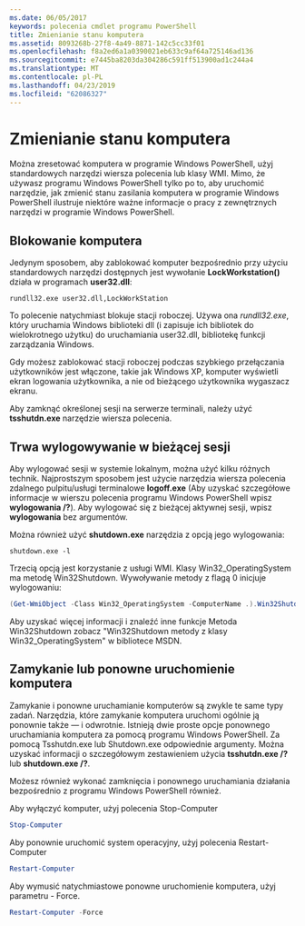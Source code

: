 ```yaml
---
ms.date: 06/05/2017
keywords: polecenia cmdlet programu PowerShell
title: Zmienianie stanu komputera
ms.assetid: 8093268b-27f8-4a49-8871-142c5cc33f01
ms.openlocfilehash: f8a2ed6a1a0390021eb633c9af64a725146ad136
ms.sourcegitcommit: e7445ba8203da304286c591ff513900ad1c244a4
ms.translationtype: MT
ms.contentlocale: pl-PL
ms.lasthandoff: 04/23/2019
ms.locfileid: "62086327"
---
```

# <a name="changing-computer-state"></a>Zmienianie stanu komputera

Można zresetować komputera w programie Windows PowerShell, użyj standardowych narzędzi wiersza polecenia lub klasy WMI. Mimo, że używasz programu Windows PowerShell tylko po to, aby uruchomić narzędzie, jak zmienić stanu zasilania komputera w programie Windows PowerShell ilustruje niektóre ważne informacje o pracy z zewnętrznych narzędzi w programie Windows PowerShell.

## <a name="locking-a-computer"></a>Blokowanie komputera

Jedynym sposobem, aby zablokować komputer bezpośrednio przy użyciu standardowych narzędzi dostępnych jest wywołanie **LockWorkstation()** działa w programach **user32.dll**:

```
rundll32.exe user32.dll,LockWorkStation
```

To polecenie natychmiast blokuje stacji roboczej. Używa ona *rundll32.exe*, który uruchamia Windows biblioteki dll (i zapisuje ich bibliotek do wielokrotnego użytku) do uruchamiania user32.dll, bibliotekę funkcji zarządzania Windows.

Gdy możesz zablokować stacji roboczej podczas szybkiego przełączania użytkowników jest włączone, takie jak Windows XP, komputer wyświetli ekran logowania użytkownika, a nie od bieżącego użytkownika wygaszacz ekranu.

Aby zamknąć określonej sesji na serwerze terminali, należy użyć **tsshutdn.exe** narzędzie wiersza polecenia.

## <a name="logging-off-the-current-session"></a>Trwa wylogowywanie w bieżącej sesji

Aby wylogować sesji w systemie lokalnym, można użyć kilku różnych technik. Najprostszym sposobem jest użycie narzędzia wiersza polecenia zdalnego pulpitu/usługi terminalowe **logoff.exe** (Aby uzyskać szczegółowe informacje w wierszu polecenia programu Windows PowerShell wpisz **wylogowania /?**). Aby wylogować się z bieżącej aktywnej sesji, wpisz **wylogowania** bez argumentów.

Można również użyć **shutdown.exe** narzędzia z opcją jego wylogowania:

```
shutdown.exe -l
```

Trzecią opcją jest korzystanie z usługi WMI. Klasy Win32_OperatingSystem ma metodę Win32Shutdown. Wywoływanie metody z flagą 0 inicjuje wylogowaniu:

```powershell
(Get-WmiObject -Class Win32_OperatingSystem -ComputerName .).Win32Shutdown(0)
```

Aby uzyskać więcej informacji i znaleźć inne funkcje Metoda Win32Shutdown zobacz "Win32Shutdown metody z klasy Win32_OperatingSystem" w bibliotece MSDN.

## <a name="shutting-down-or-restarting-a-computer"></a>Zamykanie lub ponowne uruchomienie komputera

Zamykanie i ponowne uruchamianie komputerów są zwykle te same typy zadań. Narzędzia, które zamykanie komputera uruchomi ogólnie ją ponownie także — i odwrotnie. Istnieją dwie proste opcje ponownego uruchamiania komputera za pomocą programu Windows PowerShell. Za pomocą Tsshutdn.exe lub Shutdown.exe odpowiednie argumenty. Można uzyskać informacji o szczegółowym zestawieniem użycia **tsshutdn.exe /?** lub **shutdown.exe /?**.

Możesz również wykonać zamknięcia i ponownego uruchamiania działania bezpośrednio z programu Windows PowerShell również.

Aby wyłączyć komputer, użyj polecenia Stop-Computer

```powershell
Stop-Computer
```

Aby ponownie uruchomić system operacyjny, użyj polecenia Restart-Computer

```powershell
Restart-Computer
```

Aby wymusić natychmiastowe ponowne uruchomienie komputera, użyj parametru - Force.

```powershell
Restart-Computer -Force
```
